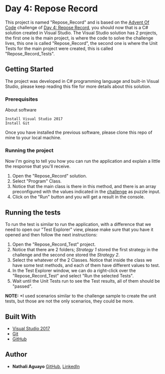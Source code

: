 # Day 4: Repose Record

This project is named "Repose_Record" and is based on the [Advent Of Code](https://adventofcode.com) challenge of [Day 4: Repose Record](https://adventofcode.com/2018/day/4), you should now that is a C# solution created in Visual Studio. The Visual Studio solution has 2 projects, the first one is the main project, is where the code to solve the challenge lives, this one is called "Repose_Record", the second one is where the Unit Tests for the main project were created, this is called "Repose_Record_Tests". 



## Getting Started

The project was developed in C# programming language and built-in Visual Studio, please keep reading this file for more details about this solution.


### Prerequisites

About software

```
Install Visual Studio 2017
Install Git
```
Once you have installed the previous software, please clone this repo of mine to your local machine. 

### Running the project

Now I'm going to tell you how you can run the application and explain a little the response that you'll receive.  

1. Open the "Repose_Record" solution. 
2. Select "Program" Class.
3. Notice that the main class is there in this method, and there is an array preconfigured with the values indicated in the [challenge](https://adventofcode.com/2018/day/4) as puzzle input. 
4. Click on the "Run" button and you will get a result in the console.

## Running the tests

To run the test is similar to run the application, with a difference that we need to open our "Test Explorer" view, please make sure that you have it opened and then follow the next instructions:

1. Open the "Repose_Record_Test" project.
2. Notice that there are 2 folders; *Strategy 1* stored the first strategy in the challenge and the second one stored the *Strategy 2*.
3. Select the whatever of the 2 Classes. Notice that inside the class we have some test methods, and each of them have different values to test. 
4. In the Test Explorer window, we can do a right-click over the "Repose_Record_Test" and select "Run the selected Tests".
5. Wait until the Unit Tests run to see the Test results, all of them should be "passed".

**NOTE:** *I used scenarios similar to the challenge sample to create the unit tests, but those are not the only scenarios, they could be more.


## Built With

* [Visual Studio 2017](https://www.visualstudio.com/thank-you-downloading-visual-studio/?sku=Community&rel=15)
* [Git](https://git-scm.com/download/win) 
* [GitHub](https://github.com)

## Author

* **Nathali Aguayo** 
[GitHub](https://github.com/nathaliaguayos), [LinkedIn](https://www.linkedin.com/in/nathali-aguayo/)
